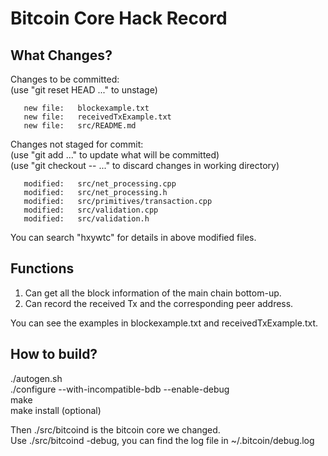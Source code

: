 Bitcoin Core Hack Record 
=====================================

What Changes?
----------------

Changes to be committed:  
   (use "git reset HEAD <file>..." to unstage)  

       new file:   blockexample.txt  
       new file:   receivedTxExample.txt  
       new file:   src/README.md  

Changes not staged for commit:  
   (use "git add <file>..." to update what will be committed)  
   (use "git checkout -- <file>..." to discard changes in working directory)  

       modified:   src/net_processing.cpp  
       modified:   src/net_processing.h  
       modified:   src/primitives/transaction.cpp  
       modified:   src/validation.cpp  
       modified:   src/validation.h  

You can search "hxywtc" for details in above modified files.  

Functions
-------

1. Can get all the block information of the main chain bottom-up.   
2. Can record the received Tx and the corresponding peer address.  

You can see the examples in blockexample.txt and receivedTxExample.txt.  

How to build?
-------------------

./autogen.sh  
./configure --with-incompatible-bdb --enable-debug  
make  
make install (optional)  

Then ./src/bitcoind is the bitcoin core we changed.  
Use ./src/bitcoind -debug, you can find the log file in ~/.bitcoin/debug.log  
